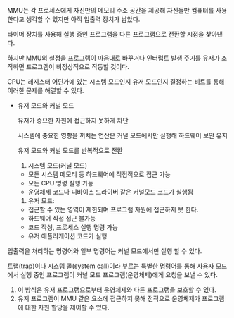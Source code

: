   

MMU는 각 프로세스에게 자신만의 메모리 주소 공간을 제공해 자신들만 컴퓨터를 사용한다고 생각할 수 있지만 아직 입출력 장치가 남았다.

타이머 장치를 사용해 실행 중인 프로그램을 다른 프로그램으로 전환할 시점을 찾아낸다.

하지만 MMU의 설정을 프로그램이 마음대로 바꾸거나 인터럽트 발생 주기를 유저가 조작하면 프로그램이 비정상적으로 작동할 것이다.

  

CPU는 레지스터 어딘가에 있는 시스템 모드인지 유저 모드인지 결정하는 비트를 통해 이러한 문제를 해결할 수 있다.

  

  

- 유저 모드와 커널 모드
    
    유저가 중요한 자원에 접근하지 못하게 차단
    
    시스템에 중요한 영향을 끼치는 연산은 커널 모드에서만 실행해 하드웨어 보안 유지
    
    유저 모드와 커널 모드를 반복적으로 전환
    
      
    
    1. 시스템 모드(커널 모드)
    
    - 모든 시스템 메모리 등 하드웨어에 직접적으로 접근 가능
    - 모든 CPU 명령 실행 가능
    - 운영체제 코드나 디바이스 드라이버 같은 커널모드 코드가 실행됨
    
      
    
    1. 유저 모드:
    
    - 접근할 수 있는 영역이 제한되며 프로그램 자원에 접근하지 못 한다.
    - 하드웨어 직접 접근 불가능
    - 코드 작성, 프로세스 실행 명령 가능
    - 유저 애플리케이션 코드가 실행
    
      
    

  

입출력을 처리하는 명령어와 일부 명령어는 커널 모드에서만 실행 할 수 있다.

트랩(trap)이나 시스템 콜(system call)이라 부르는 특별한 명령어를 통해 사용자 모드에서 실행 중인 프로그램이 커널 모드 프로그램(운영체제)에게 요청을 보낼 수 있다.

  

1. 이 방식은 유저 프로그램으로부터 운영체제와 다른 프로그램을 보호할 수 있다.
2. 유저 프로그램이 MMU 같은 요소에 접근하지 못해 전적으로 운영체제가 프로그램에 대한 자원 할당을 제어할 수 있다.